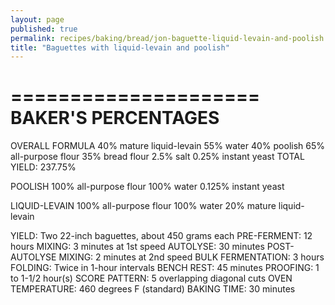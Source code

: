 ```yaml
---
layout: page
published: true
permalink: recipes/baking/bread/jon-baguette-liquid-levain-and-poolish
title: "Baguettes with liquid-levain and poolish"
---
```


=====================
BAKER'S PERCENTAGES
=====================

OVERALL FORMULA
40% mature liquid-levain
55% water
40% poolish
65% all-purpose flour
35% bread flour
2.5% salt
0.25% instant yeast
TOTAL YIELD: 237.75%

POOLISH
100% all-purpose flour
100% water
0.125% instant yeast

LIQUID-LEVAIN
100% all-purpose flour
100% water
20% mature liquid-levain

YIELD: Two 22-inch baguettes, about 450 grams each
PRE-FERMENT: 12 hours
MIXING: 3 minutes at 1st speed
AUTOLYSE: 30 minutes
POST-AUTOLYSE MIXING: 2 minutes at 2nd speed
BULK FERMENTATION: 3 hours
FOLDING: Twice in 1-hour intervals
BENCH REST: 45 minutes
PROOFING: 1 to 1-1/2 hour(s)
SCORE PATTERN: 5 overlapping diagonal cuts
OVEN TEMPERATURE: 460 degrees F (standard)
BAKING TIME: 30 minutes
